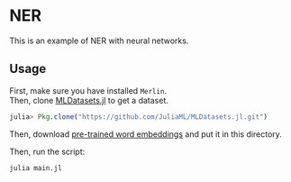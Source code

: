 # NER
This is an example of NER with neural networks.  

## Usage
First, make sure you have installed `Merlin`.  
Then, clone [MLDatasets.jl](https://github.com/JuliaML/MLDatasets.jl.git) to get a dataset.
```julia
julia> Pkg.clone("https://github.com/JuliaML/MLDatasets.jl.git")
```

Then, download [pre-trained word embeddings](https://cl.naist.jp/~shindo/wordembeds_nyt100.h5) and put it in this directory.

Then, run the script:
```
julia main.jl
```
